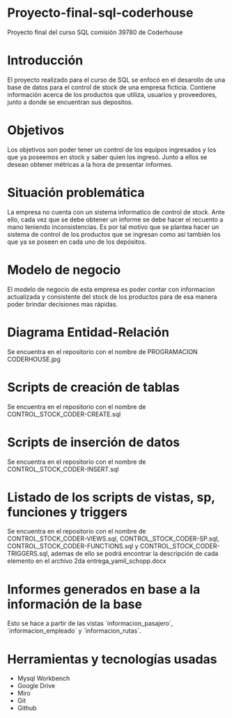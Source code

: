 # Proyecto-final-sql-coderhouse
Proyecto final del curso SQL comisión 39780 de Coderhouse

# Introducción
El proyecto realizado para el curso de SQL se enfocó en el desarollo de una base de datos para el control de stock de una empresa ficticia. Contiene información acerca de los productos que utiliza, usuarios y proveedores, junto a donde se encuentran sus depositos.

# Objetivos
Los objetivos son poder tener un control de los equipos ingresados y los que ya poseemos en stock y saber quien los ingresó. Junto a ellos se desean obtener métricas a la hora de presentar informes.

# Situación problemática
La empresa no cuenta con un sistema informatico de control de stock. Ante ello, cada vez que se debe obtener un informe se debe hacer el recuento a mano teniendo inconsistencias. Es por tal motivo que se plantea hacer un sistema de control de los productos que se ingresan como así también los que ya se poseen en cada uno de los depósitos.

# Modelo de negocio
El modelo de negocio de esta empresa es poder contar con informacion actualizada y consistente del stock de los productos para de esa manera poder brindar decisiones mas rápidas.

# Diagrama Entidad-Relación
Se encuentra en el repositorio con el nombre de PROGRAMACION CODERHOUSE.jpg

# Scripts de creación de tablas
Se encuentra en el repositorio con el nombre de CONTROL_STOCK_CODER-CREATE.sql

# Scripts de inserción de datos
Se encuentra en el repositorio con el nombre de CONTROL_STOCK_CODER-INSERT.sql

# Listado de los scripts de vistas, sp, funciones y triggers
Se encuentra en el repositorio con el nombre de CONTROL_STOCK_CODER-VIEWS.sql, CONTROL_STOCK_CODER-SP.sql, CONTROL_STOCK_CODER-FUNCTIONS.sql y CONTROL_STOCK_CODER-TRIGGERS.sql, ademas de ello se podrá encontrar la descripción de cada elemento en el archivo 2da entrega_yamil_schopp.docx

# Informes generados en base a la información de la base
Esto se hace a partir de las vistas ´informacion_pasajero´, ´informacion_empleado´ y ´informacion_rutas´.

# Herramientas y tecnologías usadas
* Mysql Workbench
* Google Drive
* Miro
* Git
* Github
